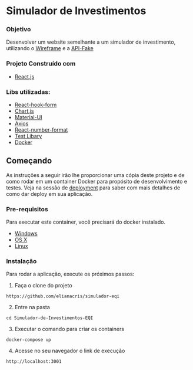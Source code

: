 # Simulador de Investimentos 

### Objetivo
Desenvolver um website semelhante a um simulador de investimento, utilizando o [Wireframe](https://github.com/eqi-investimentos/desafio-frontend) e a [API-Fake](https://github.com/eqi-investimentos/desafio-fake-api)
### Projeto Construído com  
- [React.js](https://reactjs.org/)

### Libs utilizadas:
- [React-hook-form](https://react-hook-form.com/)
- [Chart.js](https://www.chartjs.org/docs/latest/) 
- [Material-UI](https://mui.com/)
- [Axios](https://axios-http.com/) 
- [React-number-format](https://www.npmjs.com/package/react-number-format)
- [Test Libary](https://testing-library.com/)
- [Docker](https://www.docker.com/)
## Começando

As instruções a seguir irão lhe proporcionar uma cópia deste projeto e de como rodar em um container Docker para propósito de desenvolvimento e testes. Veja na sessão de [deployment](#Deployment) para saber com mais detalhes de como dar deploy em sua aplicação.

### Pre-requisitos
Para executar este container, você precisará do docker instalado.

* [Windows](https://docs.docker.com/windows/started)
* [OS X](https://docs.docker.com/mac/started/)
* [Linux](https://docs.docker.com/linux/started/)

### Instalação

Para rodar a aplicação, execute os próximos passos:

1. Faça o clone do projeto
```
https://github.com/elianacris/simulador-eqi
```

2. Entre na pasta

```
cd Simulador-de-Investimentos-EQI
```

3. Executar o comando para criar os containers

```
docker-compose up
```

4. Acesse no seu navegador o link de execução

```
http://localhost:3001
```

